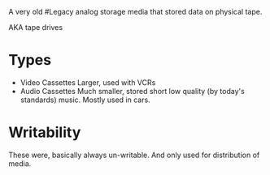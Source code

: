 A very old #Legacy analog storage media that stored data on physical tape.

AKA tape drives

# Types
- Video Cassettes
	Larger, used with VCRs
- Audio Cassettes
	Much smaller, stored short low quality (by today's standards) music. Mostly used in cars.

# Writability
These were, basically always un-writable. And only used for distribution of media.